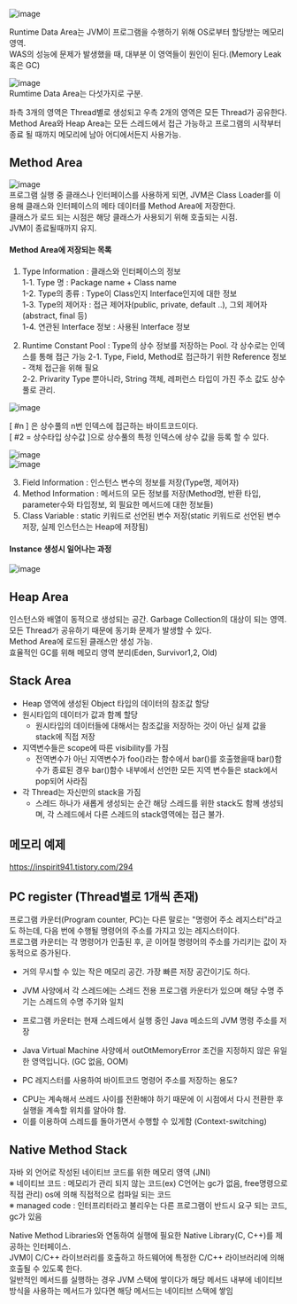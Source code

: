 ![image](https://user-images.githubusercontent.com/67637716/187226172-9c2c336a-0bd7-40ff-bb14-9357cc0484fe.png)  

Runtime Data Area는 JVM이 프로그램을 수행하기 위해 OS로부터 할당받는 메모리영역.  
WAS의 성능에 문제가 발생했을 때, 대부분 이 영역들이 원인이 된다.(Memory Leak 혹은 GC)  

![image](https://user-images.githubusercontent.com/67637716/187221834-052571f6-94bd-47b4-942b-383e9e0480ce.png)  
Rumtime Data Area는 다섯가지로 구분.  

 좌측 3개의 영역은 Thread별로 생성되고 우측 2개의 영역은 모든 Thread가 공유한다. 
 Method Area와 Heap Area는 모든 스레드에서 접근 가능하고 프로그램의 시작부터 종료 될 때까지 메모리에 남아 어디에서든지 사용가능.  
 
 
 
 ## Method Area
 ![image](https://user-images.githubusercontent.com/67637716/187226837-2a06f65b-23cf-4dd3-a251-c6db2e2300dd.png)  
 프로그램 실행 중 클래스나 인터페이스를 사용하게 되면, JVM은 Class Loader를 이용해 클래스와 인터페이스의 메타 데이터를 Method Area에 저장한다.  
 클래스가 로드 되는 시점은 해당 클래스가 사용되기 위해 호출되는 시점.  
 JVM이 종료될때까지 유지.  
 
 
 #### Method Area에 저장되는 목록
 1. Type Information : 클래스와 인터페이스의 정보  
    1-1. Type 명 : Package name + Class name  
    1-2. Type의 종류 : Type이 Class인지 Interface인지에 대한 정보  
    1-3. Type의 제어자 : 접근 제어자(public, private, default ..), 그외 제어자(abstract, final 등)  
    1-4. 연관된 Interface 정보 : 사용된 Interface 정보  
 
 2. Runtime Constant Pool : Type의 상수 정보를 저장하는 Pool. 각 상수로는 인덱스를 통해 접근 가능
    2-1. Type, Field, Method로 접근하기 위한 Reference 정보 - 객체 접근을 위해 필요  
    2-2. Privarity Type 뿐아니라, String 객체, 레퍼런스 타입이 가진 주소 값도 상수 풀로 관리.  
 
 ![image](https://user-images.githubusercontent.com/67637716/187235732-8bbd1f5d-6fbc-4065-a134-84053356cffe.png)  
 
[ #n ] 은 상수풀의 n번 인덱스에 접근하는 바이트코드이다.  
[ #2 = 상수타입    상수값 ]으로 상수풀의 특정 인덱스에 상수 값을 등록 할 수 있다.  

![image](https://user-images.githubusercontent.com/67637716/187235917-5da0240c-1b19-4f4c-b535-f7965ebccc42.png)  
![image](https://user-images.githubusercontent.com/67637716/187235975-f05dd3ca-c8a5-440b-8e41-29cf192ec59a.png)  

3. Field Information : 인스턴스 변수의 정보를 저장(Type명, 제어자)  
4. Method Information  : 메서드의 모든 정보를 저장(Method명, 반환 타입, parameter수와 타입정보, 외 필요한 메서드에 대한 정보들)  
5. Class Variable : static 키워드로 선언된 변수 저장(static 키워드로 선언된 변수 저장, 실제 인스턴스는 Heap에 저장됨)  

#### Instance 생성시 일어나는 과정
![image](https://user-images.githubusercontent.com/67637716/187241881-eee5b721-d928-4833-a663-7fef3205b897.png)  



 ## Heap Area
인스턴스와 배열이 동적으로 생성되는 공간. Garbage Collection의 대상이 되는 영역.   
모든 Thread가 공유하기 때문에 동기화 문제가 발생할 수 있다.  
Method Area에 로드된 클래스만 생성 가능.  
효율적인 GC를 위해 메모리 영역 분리(Eden, Survivor1,2, Old)  
 
 ## Stack Area
 * Heap 영역에 생성된 Object 타입의 데이터의 참조값 할당
 * 원시타입의 데이터가 값과 함꼐 할당
    * 원시타입의 데이터들에 대해서는 참조값을 저장하는 것이 아닌 실제 값을 stack에 직접 저장
 * 지역변수들은 scope에 따른 visibility를 가짐
    * 전역변수가 아닌 지역변수가 foo()라는 함수에서 bar()를 호출했을때 bar()함수가 종료된 경우 bar()함수 내부에서 선언한 모든 지역 변수들은 stack에서 pop되어 사라짐
 * 각 Thread는 자신만의 stack을 가짐
    * 스레드 하나가 새롭게 생성되는 순간 해당 스레드를 위한 stack도 함께 생성되며, 각 스레드에서 다른 스레드의 stack영역에는 접근 불가.

## 메모리 예제
https://inspirit941.tistory.com/294  
 
 ## PC register (Thread별로 1개씩 존재)
 프로그램 카운터(Program counter, PC)는 다른 말로는 "명령어 주소 레지스터"라고도 하는데, 다음 번에 수행될 명령어의 주소를 가지고 있는 레지스터이다.   
 프로그램 카운터는 각 명령어가 인출된 후, 곧 이어질 명령어의 주소를 가리키는 값이 자동적으로 증가된다.  
 
* 거의 무시할 수 있는 작은 메모리 공간. 가장 빠른 저장 공간이기도 하다.
* JVM 사양에서 각 스레드에는 스레드 전용 프로그램 카운터가 있으며 해당 수명 주기는 스레드의 수명 주기와 일치
* 프로그램 카운터는 현재 스레드에서 실행 중인 Java 메소드의 JVM 명령 주소를 저장
* Java Virtual Machine 사양에서 outOtMemoryError 조건을 지정하지 않은 유일한 영역입니다. (GC 없음, OOM)

 
* PC 레지스터를 사용하여 바이트코드 명령어 주소를 저장하는 용도?  
-  CPU는 계속해서 쓰레드 사이를 전환해야 하기 때문에 이 시점에서 다시 전환한 후 실행을 계속할 위치를 알아야 함. 
-  이를 이용하여 스레드를 돌아가면서 수행할 수 있게함 (Context-switching)   

## Native Method Stack
자바 외 언어로 작성된 네이티브 코드를 위한 메모리 영역 (JNI)  
※ 네이티브 코드 : 메모리가 관리 되지 않는 코드(ex) C언어는 gc가 없음, free명령으로 직접 관리)
   os에 의해 직접적으로 컴파일 되는 코드  
※ managed code : 인터프리터라고 불리우는 다른 프로그램이 반드시 요구 되는 코드, gc가 있음

Native Method Libraries와 연동하여 실행에 필요한 Native Library(C, C++)를 제공하는 인터페이스.  
JVM이 C/C++ 라이브러리를 호출하고 하드웨어에 특정한 C/C++ 라이브러리에 의해 호출될 수 있도록 한다.  
일반적인 메서드를 실행하는 경우 JVM 스택에 쌓이다가 해당 메서드 내부에 네이티브 방식을 사용하는 메서드가 있다면 해당 메서드는 네이티브 스택에 쌓임

